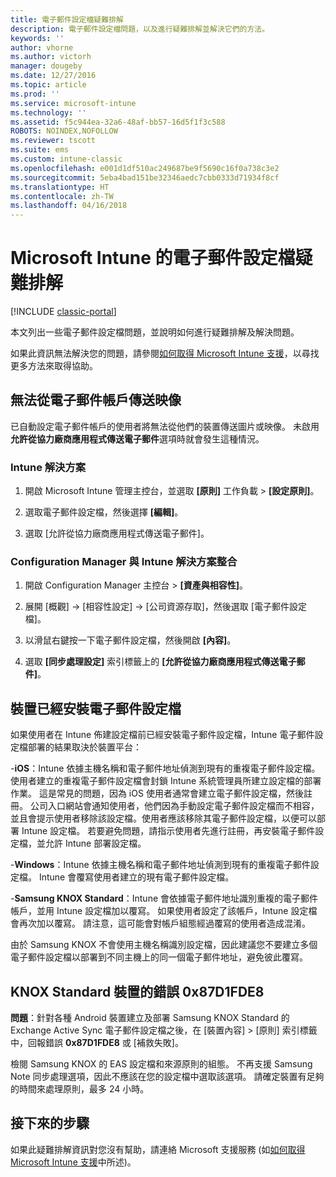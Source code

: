 ```yaml
---
title: 電子郵件設定檔疑難排解
description: 電子郵件設定檔問題，以及進行疑難排解並解決它們的方法。
keywords: ''
author: vhorne
ms.author: victorh
manager: dougeby
ms.date: 12/27/2016
ms.topic: article
ms.prod: ''
ms.service: microsoft-intune
ms.technology: ''
ms.assetid: f5c944ea-32a6-48af-bb57-16d5f1f3c588
ROBOTS: NOINDEX,NOFOLLOW
ms.reviewer: tscott
ms.suite: ems
ms.custom: intune-classic
ms.openlocfilehash: e001d1df510ac249687be9f5690c16f0a738c3e2
ms.sourcegitcommit: 5eba4bad151be32346aedc7cbb0333d71934f8cf
ms.translationtype: HT
ms.contentlocale: zh-TW
ms.lasthandoff: 04/16/2018
---
```

# <a name="troubleshoot-email-profiles-in-microsoft-intune"></a>Microsoft Intune 的電子郵件設定檔疑難排解

[!INCLUDE [classic-portal](../includes/classic-portal.md)]

本文列出一些電子郵件設定檔問題，並說明如何進行疑難排解及解決問題。

如果此資訊無法解決您的問題，請參閱[如何取得 Microsoft Intune 支援](how-to-get-support-for-microsoft-intune.md)，以尋找更多方法來取得協助。


## <a name="unable-to-send-images-from--email-account"></a>無法從電子郵件帳戶傳送映像
已自動設定電子郵件帳戶的使用者將無法從他們的裝置傳送圖片或映像。
未啟用**允許從協力廠商應用程式傳送電子郵件**選項時就會發生這種情況。

### <a name="intune-solution"></a>Intune 解決方案

1.  開啟 Microsoft Intune 管理主控台，並選取 **[原則]** 工作負載 &gt; **[設定原則]**。

2.  選取電子郵件設定檔，然後選擇 **[編輯]**。

3.  選取 [允許從協力廠商應用程式傳送電子郵件]。

### <a name="configuration-manager-integrated-with-intune-solution"></a>Configuration Manager 與 Intune 解決方案整合

1.  開啟 Configuration Manager 主控台 &gt; **[資產與相容性]**。

2.  展開 [概觀] -&gt; [相容性設定] -&gt; [公司資源存取]，然後選取 [電子郵件設定檔]。

3.  以滑鼠右鍵按一下電子郵件設定檔，然後開啟 **[內容]**。

4.  選取 **[同步處理設定]** 索引標籤上的 **[允許從協力廠商應用程式傳送電子郵件]**。


## <a name="device-already-has-an-email-profile-installed"></a>裝置已經安裝電子郵件設定檔

如果使用者在 Intune 佈建設定檔前已經安裝電子郵件設定檔，Intune 電子郵件設定檔部署的結果取決於裝置平台：

-**iOS**：Intune 依據主機名稱和電子郵件地址偵測到現有的重複電子郵件設定檔。 使用者建立的重複電子郵件設定檔會封鎖 Intune 系統管理員所建立設定檔的部署作業。 這是常見的問題，因為 iOS 使用者通常會建立電子郵件設定檔，然後註冊。 公司入口網站會通知使用者，他們因為手動設定電子郵件設定檔而不相容，並且會提示使用者移除該設定檔。使用者應該移除其電子郵件設定檔，以便可以部署 Intune 設定檔。 若要避免問題，請指示使用者先進行註冊，再安裝電子郵件設定檔，並允許 Intune 部署設定檔。

-**Windows**：Intune 依據主機名稱和電子郵件地址偵測到現有的重複電子郵件設定檔。 Intune 會覆寫使用者建立的現有電子郵件設定檔。

-**Samsung KNOX Standard**：Intune 會依據電子郵件地址識別重複的電子郵件帳戶，並用 Intune 設定檔加以覆寫。 如果使用者設定了該帳戶，Intune 設定檔會再次加以覆寫。 請注意，這可能會對帳戶組態經過覆寫的使用者造成混淆。

由於 Samsung KNOX 不會使用主機名稱識別設定檔，因此建議您不要建立多個電子郵件設定檔以部署到不同主機上的同一個電子郵件地址，避免彼此覆寫。

## <a name="error--0x87d1fde8-for-knox-standard-device"></a>KNOX Standard 裝置的錯誤 0x87D1FDE8
**問題**：針對各種 Android 裝置建立及部署 Samsung KNOX Standard 的 Exchange Active Sync 電子郵件設定檔之後，在 [裝置內容] &gt; [原則] 索引標籤中，回報錯誤 **0x87D1FDE8** 或 [補救失敗]。

檢閱 Samsung KNOX 的 EAS 設定檔和來源原則的組態。 不再支援 Samsung Note 同步處理選項，因此不應該在您的設定檔中選取該選項。 請確定裝置有足夠的時間來處理原則，最多 24 小時。

## <a name="next-steps"></a>接下來的步驟
如果此疑難排解資訊對您沒有幫助，請連絡 Microsoft 支援服務 (如[如何取得 Microsoft Intune 支援](how-to-get-support-for-microsoft-intune.md)中所述)。
